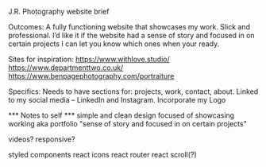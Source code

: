 J.R. Photography website brief

Outcomes:
A fully functioning website that showcases my work. Slick and professional. I’d like it if the website had a sense of story and focused in on certain projects I can let you know which ones when your ready. 

Sites for inspiration:
https://www.withlove.studio/
https://www.departmenttwo.co.uk/
https://www.benpagephotography.com/portraiture

Specifics:
Needs to have sections for: projects, work, contact, about. 
Linked to my social media – LinkedIn and Instagram.
Incorporate my Logo


*** Notes to self ***
simple and clean design focused of showcasing working aka portfolio
"sense of story and focused in on certain projects"

videos?
responsive?

styled components
react icons
react router
react scroll(?)